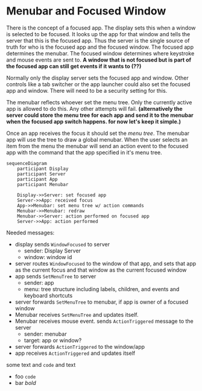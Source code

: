 # Menubar and Focused Window

There is the concept of a focused app. The display sets this when a window is selected to be
focused. It looks up the app for that window and tells the server that this is the focused app. Thus
the server is the single source of truth for who is the focused app and the focused window.  The
focused app determines the menubar. The focused window determines where keystroke and mouse events
are sent to.  __A window that is not focused but is part of the focused app can still get events if
it wants to (??)__  

Normally only the display server sets the focused app and window. Other controls like a tab switcher
or the app launcher could also set the focused app and window. There will need to be a security
setting for this.


The menubar reflects whoever set the menu tree. Only the currently active app is allowed to do this.
Any other attempts will fail. __(alternatively the server could store the menu tree for each app and
send it to the menubar when the focused app switch happens. for now let's keep it simple.)__

Once an app receives the focus it should set the *menu tree*. The menubar app will use the tree to
draw a global menubar. When the user selects an item from the menu the menubar will send an action
event to the focused app with the command that the app specified in it's menu tree.


```mermaid
sequenceDiagram
    participant Display
    participant Server
    participant App
    participant Menubar
    
    Display->>Server: set focused app
    Server->>App: received focus
    App->>Menubar: set menu tree w/ action commands
    Menubar->>Menubar: redraw
    Menubar->>Server: action performed on focused app
    Server->>App: action performed
```
    


Needed messages:

* display sends `WindowFocused` to server
  * sender: Display Server
  * window: window id
* server routes `WindowFocused` to the window of that app, and sets that app as the current focus and that window as the current focused window
* app sends `SetMenuTree` to server
  * sender: app
  * menu: tree structure including labels, children, and events and keyboard shortcuts
* server forwards `SetMenuTree` to menubar, if app is owner of a focused window
* Menubar receives `SetMenuTree` and updates itself.
* Menubar receives mouse event. sends `ActionTriggered` message to the server
  * sender: menubar
  * target: app or window? 
* server forwards `ActionTriggered` to the window/app
* app receives `ActionTriggered` and updates itself
            

some text and `code` and text

* foo `code`
* bar *bold* 

